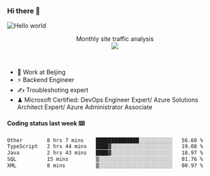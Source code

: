 ### Hi there 👋

<img src="https://raw.githubusercontent.com/sagar-viradiya/sagar-viradiya/master/resources/banner.png" alt="Hello world">
<p align="center"> 
 Monthly site traffic analysis <br/>
  <img src="https://profile-counter.glitch.me/youszoe/count.svg" />
</p>
<br/>

- 🍻 Work at Beijing 
- ⚡ Backend Engineer
- ✍️ Troubleshoting expert
- ♟  Microsoft Certified: DevOps Engineer Expert/ Azure Solutions Architect Expert/ Azure Administrator Associate

#### Coding status last week ⌨️

<!--START_SECTION:waka-->

```txt
Other        8 hrs 7 mins    ██████████████░░░░░░░░░░░   56.60 %
TypeScript   2 hrs 44 mins   ████▓░░░░░░░░░░░░░░░░░░░░   19.08 %
Java         2 hrs 43 mins   ████▓░░░░░░░░░░░░░░░░░░░░   18.97 %
SQL          15 mins         ▒░░░░░░░░░░░░░░░░░░░░░░░░   01.76 %
XML          8 mins          ▒░░░░░░░░░░░░░░░░░░░░░░░░   00.97 %
```

<!--END_SECTION:waka-->

<br/>
<center><img src="http://ghchart.rshah.org/409ba5/yousazoe" alt="" /></center>



